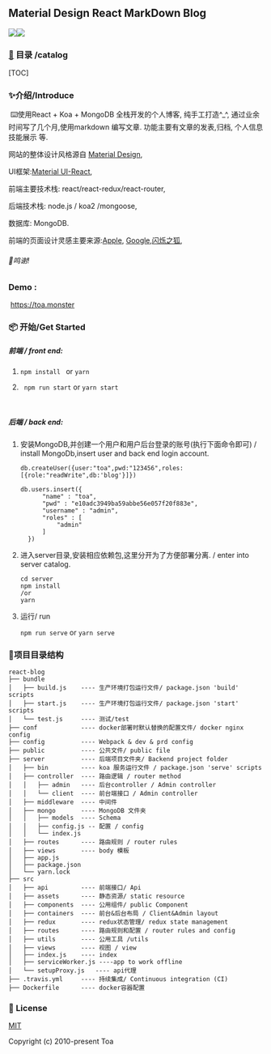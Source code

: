 ##   Material Design React MarkDown Blog

![](https://img.shields.io/badge/license-MIT-brightgreen)![](https://img.shields.io/badge/virsion-0.0.1-orange)

###  [📝](https://landing.ant.design/edit) 目录 /catalog



[TOC]

### ✨介绍/Introduce

​	⌨️使用React + Koa + MongoDB 全栈开发的个人博客, 纯手工打造^_^, 通过业余时间写了几个月,使用markdown 编写文章. 功能主要有文章的发表,归档, 个人信息技能展示 等.

网站的整体设计风格源自 [Material Design](https://material.io/design/),

UI框架:[Material UI-React](https://material-ui.com/),

前端主要技术栈: react/react-redux/react-router, 

后端技术栈: node.js / koa2 /mongoose,

数据库: MongoDB. 

前端的页面设计灵感主要来源:[Apple](https://www.apple.com/hk/iphone-11/?afid=p238%7CsiVIpQmIV-dc_mtid_20925x0a40395_pcrid_437409266119_pgrid_77699315973_&cid=wwa-hk-kwgo-iphone-slid--Brand-iPhone11-Evergreen-), [Google](https://www.mdui.org/design/),[闪烁之狐](http://blinkfox.com/),

###### 🤝鸣谢!





### **Demo** :

​		https://toa.monster



### 📦 开始/Get Started



##### 前端 / front end:

  1.   ``` npm install  ```      or 	```yarn```

  2. ``` npm run start```      or 	```yarn start```

     ​	

##### 后端 / back end:

 1. 安装MongoDB,并创建一个用户和用户后台登录的账号(执行下面命令即可) / install MongoDb,insert user and back end login account.

    ```db.createUser({user:"toa",pwd:"123456",roles:[{role:"readWrite",db:'blog'}]}) ```

    ```
    db.users.insert({
          "name" : "toa",
          "pwd" : "e10adc3949ba59abbe56e057f20f883e",
          "username" : "admin",
          "roles" : [ 
              "admin"
          ]
      })
    ```

    

    

 2. 进入server目录,安装相应依赖包,这里分开为了方便部署分离. / enter into server catalog.

    ```
    cd server
    npm install 
    /or
    yarn
    
    ```

    

 3. 运行/ run

    `npm run serve` or `yarn serve`





### 🔗项目目录结构

```
react-blog  
├── bundle 
│   ├── build.js	---- 生产环境打包运行文件/ package.json 'build' scripts
│   ├── start.js	---- 生产环境打包运行文件/ package.json 'start' scripts
│   └── test.js		---- 测试/test 	
├── conf			---- docker部署时默认替换的配置文件/ docker nginx config
├── config			---- Webpack & dev & prd config
├── public			---- 公共文件/ public file
├── server			---- 后端项目文件夹/ Backend project folder
│   ├── bin			---- koa 服务运行文件 / package.json 'serve' scripts
│   ├── controller  ---- 路由逻辑 / router method
│   │   ├── admin   ---- 后台controller / Admin controller
│   │   └── client  ---- 前台端接口 / Admin controller
│   ├── middleware  ---- 中间件
│   ├── mongo		---- MongoDB 文件夹
│   │ 	├── models	---- Schema
│   │	├── config.js -- 配置 / config
│   │   └── index.js
│   ├── routes		---- 路由规则 / router rules
│   ├── views		---- body 模板
│   ├── app.js	
│   ├── package.json
│   └── yarn.lock
├── src
│   ├── api			---- 前端接口/ Api
│   ├── assets      ---- 静态资源/ static resource  
│   ├── components	---- 公用组件/ public Component 
│   ├── containers	---- 前台&后台布局 / Client&Admin layout
│   ├── redux		---- redux状态管理/ redux state management
│   ├── routes		---- 路由规则和配置 / router rules and config
│   ├── utils		---- 公用工具 /utils
│   ├── views		---- 视图 / view
│   ├── index.js	---- index
│   ├── serviceWorker.js ----app to work offline
│   └── setupProxy.js	---- api代理
├── .travis.yml		---- 持续集成/ Continuous integration (CI)
├── Dockerfile		---- docker容器配置
```

### 📑 License

[MIT](http://opensource.org/licenses/MIT)

Copyright (c) 2010-present Toa